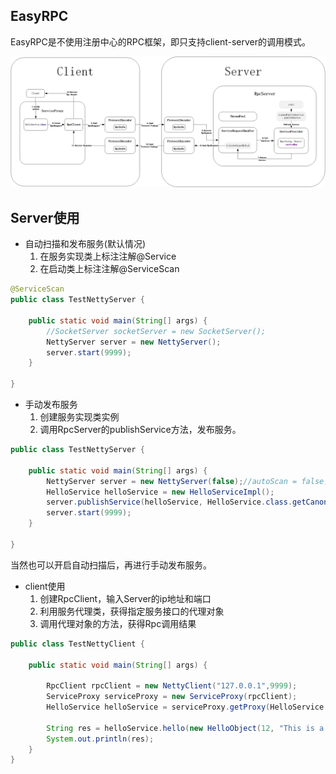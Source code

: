 ## EasyRPC
EasyRPC是不使用注册中心的RPC框架，即只支持client-server的调用模式。

![EasyRPC](images/EasyRpc.png)


## Server使用
- 自动扫描和发布服务(默认情况)
    1. 在服务实现类上标注注解@Service
    2. 在启动类上标注注解@ServiceScan
```java
@ServiceScan
public class TestNettyServer {

    public static void main(String[] args) {
        //SocketServer socketServer = new SocketServer();
        NettyServer server = new NettyServer();
        server.start(9999);
    }

}
```

- 手动发布服务
    1. 创建服务实现类实例
    2. 调用RpcServer的publishService方法，发布服务。
```java
public class TestNettyServer {

    public static void main(String[] args) {
        NettyServer server = new NettyServer(false);//autoScan = false，创建RpcServer不会自动扫描发布服务
        HelloService helloService = new HelloServiceImpl();
        server.publishService(helloService, HelloService.class.getCanonicalName());//服务名称必须使用全类名，否则客户端无法识别
        server.start(9999);
    }

}
```

当然也可以开启自动扫描后，再进行手动发布服务。

- client使用
    1. 创建RpcClient，输入Server的ip地址和端口
    2. 利用服务代理类，获得指定服务接口的代理对象
    3. 调用代理对象的方法，获得Rpc调用结果
```java
public class TestNettyClient {

    public static void main(String[] args) {
      
        RpcClient rpcClient = new NettyClient("127.0.0.1",9999);
        ServiceProxy serviceProxy = new ServiceProxy(rpcClient);
        HelloService helloService = serviceProxy.getProxy(HelloService.class);

        String res = helloService.hello(new HelloObject(12, "This is a message"));
        System.out.println(res);
    }
}
```